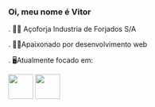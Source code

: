 ### Oi, meu nome é Vitor



. 👨‍💼 Açoforja Industria de Forjados S/A

. 👨‍💻Apaixonado por desenvolvimento web

. 🖥️Atualmente focado em: 

<img width=50 heigth = 50 src="https://cdn.jsdelivr.net/gh/devicons/devicon/icons/javascript/javascript-original.svg" /> <img width = 50 height = 50 src="https://cdn.jsdelivr.net/gh/devicons/devicon/icons/php/php-original.svg" />


          
          
